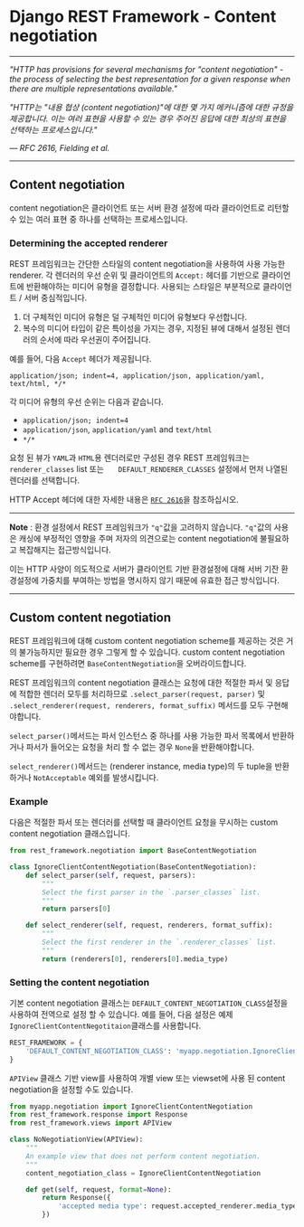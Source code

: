 # Django REST Framework - Content negotiation

---

_"HTTP has provisions for several mechanisms for "content negotiation" - the process of selecting the best representation for a given response when there are multiple representations available."_  

_"HTTP는 "내용 협상 (content negotiation)"에 대한 몇 가지 메커니즘에 대한 규정을 제공합니다. 이는 여러 표현을 사용할 수 있는 경우 주어진 응답에 대한 최상의 표현을 선택하는 프로세스입니다."_  

_— RFC 2616, Fielding et al._

---

## Content negotiation
content negotiation은 클라이언트 또는 서버 환경 설정에 따라 클라이언트로 리턴할 수 있는 여러 표현 중 하나를 선택하는 프로세스입니다.

### Determining the accepted renderer
REST 프레임워크는 간단한 스타일의 content negotiation을 사용하여 사용 가능한 renderer. 각 렌더러의 우선 순위 및 클라이언트의 `Accept:` 헤더를 기반으로 클라이언트에 반환해야하는 미디어 유형을 결정합니다. 사용되는 스타일은 부분적으로 클라이언트 / 서버 중심적입니다.

1. 더 구체적인 미디어 유형은 덜 구체적인 미디어 유형보다 우선합니다.
2. 복수의 미디어 타입이 같은 특이성을 가지는 경우, 지정된 뷰에 대해서 설정된 렌더러의 순서에 따라 우선권이 주어집니다.

예를 들어, 다음 `Accept` 헤더가 제공됩니다.

```
application/json; indent=4, application/json, application/yaml, text/html, */*
```

각 미디어 유형의 우선 순위는 다음과 같습니다.

- `application/json; indent=4`
- `application/json`, `application/yaml` and `text/html`
- `*/*`

요청 된 뷰가 `YAML`과 `HTML`용 렌더러로만 구성된 경우 REST 프레임워크는 `renderer_classes` list 또는 `	DEFAULT_RENDERER_CLASSES` 설정에서 먼저 나열된 렌더러를 선택합니다.  

HTTP Accept 헤더에 대한 자세한 내용은 [`RFC 2616`](https://www.w3.org/Protocols/rfc2616/rfc2616-sec14.html)을 참조하십시오.

---

**Note** : 환경 설정에서 REST 프레임워크가 `"q"`값을 고려하지 않습니다. `"q"`값의 사용은 캐싱에 부정적인 영향을 주며 저자의 의견으로는 content negotiation에 불필요하고 복잡해지는 접근방식입니다.  

이는 HTTP 사양이 의도적으로 서버가 클라이언트 기반 환경설정에 대해 서버 기잔 환경설정에 가중치를 부여하는 방법을 명시하지 않기 때문에 유효한 접근 방식입니다.

---

## Custom content negotiation
REST 프레임워크에 대해 custom content negotiation scheme를 제공하는 것은 거의 불가능하지만 필요한 경우 그렇게 할 수 있습니다. custom content negotiation scheme를 구현하려면 `BaseContentNegotiation`을 오버라이드합니다.  

REST 프레임워크의 content negotiation 클래스는 요청에 대한 적절한 파서 및 응답에 적합한 렌더러 모두를 처리하므로 `.select_parser(request, parser)` 및 `.select_renderer(request, renderers, format_suffix)` 메서드를 모두 구현해야합니다.  

`select_parser()`메서드는 파서 인스턴스 중 하나를 사용 가능한 파서 목록에서 반환하거나 파서가 들어오는 요청을 처리 할 수 없는 경우 `None`을 반환해야합니다.  

`select_renderer()`메서드는 (renderer instance, media type)의 두 tuple을 반환하거나 `NotAcceptable` 예외를 발생시킵니다.

### Example
다음은 적절한 파서 또는 렌더러를 선택할 때 클라이언트 요청을 무시하는 custom content negotiation 클래스입니다.

```python
from rest_framework.negotiation import BaseContentNegotiation

class IgnoreClientContentNegotiation(BaseContentNegotiation):
    def select_parser(self, request, parsers):
        """
        Select the first parser in the `.parser_classes` list.
        """
        return parsers[0]

    def select_renderer(self, request, renderers, format_suffix):
        """
        Select the first renderer in the `.renderer_classes` list.
        """
        return (renderers[0], renderers[0].media_type)
```

### Setting the content negotiation
기본 content negotiation 클래스는 `DEFAULT_CONTENT_NEGOTIATION_CLASS`설정을 사용하여 전역으로 설정 할 수 있습니다. 예를 들어, 다음 설정은 예제 `IgnoreClientContentNegotitaion`클래스를 사용합니다.

```python
REST_FRAMEWORK = {
    'DEFAULT_CONTENT_NEGOTIATION_CLASS': 'myapp.negotiation.IgnoreClientContentNegotiation',
}
```
`APIView` 클래스 기반 view를 사용하여 개별 view 또는 viewset에 사용 된 content negotiation을 설정할 수도 있습니다.

```python
from myapp.negotiation import IgnoreClientContentNegotiation
from rest_framework.response import Response
from rest_framework.views import APIView

class NoNegotiationView(APIView):
    """
    An example view that does not perform content negotiation.
    """
    content_negotiation_class = IgnoreClientContentNegotiation

    def get(self, request, format=None):
        return Response({
            'accepted media type': request.accepted_renderer.media_type
        })
```